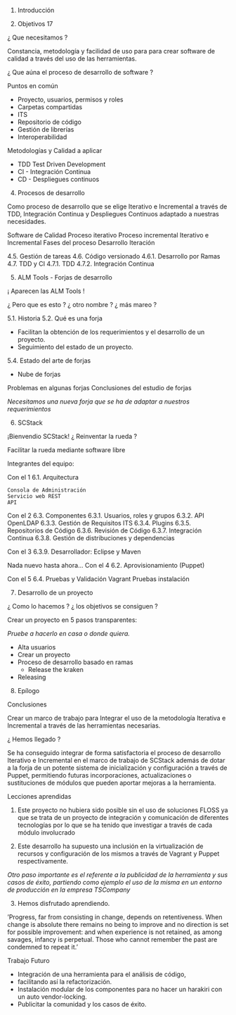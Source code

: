 1. Introducción

3. Objetivos 17

¿ Que necesitamos ?

Constancia, metodología y facilidad de uso para para crear software de calidad a través del uso de las herramientas.

¿ Que aúna el proceso de desarrollo de software ?

Puntos en común

* Proyecto, usuarios, permisos y roles
* Carpetas compartidas
* ITS
* Repositorio de código
* Gestión de librerías
* Interoperabilidad

Metodologías y Calidad a aplicar

* TDD Test Driven Development
* CI - Integración Continua
* CD - Despliegues continuos

4. Procesos de desarrollo

Como proceso de desarrollo que se elige Iterativo e Incremental a través de TDD, Integración Continua y Despliegues Continuos adaptado a nuestras necesidades.

Software de Calidad
Proceso iterativo
Proceso incremental
Iterativo e Incremental
Fases del proceso
Desarrollo Iteración

4.5. Gestión de tareas
4.6. Código versionado
4.6.1. Desarrollo por Ramas
4.7. TDD y CI
4.7.1. TDD
4.7.2. Integración Continua

5. ALM Tools - Forjas de desarrollo

¡ Aparecen las ALM Tools !

¿ Pero que es esto ? ¿ otro nombre ? ¿ más mareo ?

5.1. Historia
5.2. Qué es una forja

* Facilitan la obtención de los requerimientos y el desarrollo de un proyecto.
* Seguimiento del estado de un proyecto.

5.4. Estado del arte de forjas

* Nube de forjas

Problemas en algunas forjas
Conclusiones del estudio de forjas

*Necesitamos una nueva forja que se ha de adaptar a nuestros requerimientos*

6. SCStack

¡Bienvendio SCStack! ¿ Reinventar la rueda ?

Facilitar la rueda mediante software libre

Integrantes del equipo: 

Con el 1
6.1. Arquitectura

	Consola de Administración
	Servicio web REST
	API

Con el 2
6.3. Componentes
	6.3.1. Usuarios, roles y grupos
	6.3.2. API OpenLDAP
	6.3.3. Gestión de Requisitos ITS
	6.3.4. Plugins
	6.3.5. Repositorios de Código
	6.3.6. Revisión de Código
	6.3.7. Integración Continua
	6.3.8. Gestión de distribuciones y dependencias

Con el 3
6.3.9. Desarrollador: Eclipse y Maven

Nada nuevo hasta ahora... 
Con el 4
6.2. Aprovisionamiento (Puppet)

Con el 5
6.4. Pruebas y Validación Vagrant
	Pruebas instalación

7. Desarrollo de un proyecto

¿ Como lo hacemos ? ¿ los objetivos se consiguen ?

Crear un proyecto en 5 pasos transparentes:

*Pruebe a hacerlo en casa o donde quiera.*

* Alta usuarios
* Crear un proyecto
* Proceso de desarrollo basado en ramas
  * Release the kraken
* Releasing

8. Epílogo

Conclusiones

Crear un marco de trabajo para Integrar el uso de la metodología Iterativa e Incremental a través de las herramientas necesarias.

¿ Hemos llegado ? 

Se ha conseguido integrar de forma satisfactoria el proceso de desarrollo Iterativo e Incremental en el marco de trabajo de SCStack además de dotar a la forja de un potente sistema de inicialización y configuración a través de Puppet, permitiendo futuras incorporaciones, actualizaciones o sustituciones de módulos que pueden aportar mejoras a la herramienta.

Lecciones aprendidas

1. Este proyecto no hubiera sido posible sin el uso de soluciones FLOSS ya que se trata de un proyecto de integración y comunicación de diferentes tecnologías por lo que se ha tenido que investigar a través de cada módulo involucrado

2. Este desarrollo ha supuesto una inclusión en la virtualización de recursos y configuración de los mismos a través de Vagrant y Puppet respectivamente.

*Otro paso importante es el referente a la publicidad de la herramienta y sus casos de éxito, partiendo como ejemplo el uso de la misma en un entorno de producción en la empresa TSCompany*

3. Hemos disfrutado aprendiendo.

’Progress, far from consisting in change, depends on retentiveness. When change is absolute there remains no being to improve and no direction is set for possible improvement: and when experience is not retained, as among savages, infancy is perpetual. Those who cannot remember the past are condemned to repeat it.’

Trabajo Futuro

* Integración de una herramienta para el análisis de código,
* facilitando así la refactorización.
* Instalación modular de los componentes para no hacer un harakiri con un auto vendor-locking.
* Publicitar la comunidad y los casos de éxito.


